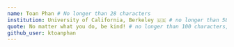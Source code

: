 ```yaml
---
name: Toan Phan # No longer than 28 characters
institution: University of California, Berkeley 🇺🇸 # no longer than 58 characters
quote: No matter what you do, be kind! # no longer than 100 characters, avoid using quotes(") to guarantee the format remains the same.
github_user: ktoanphan
---
```

